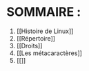 # SOMMAIRE :
1. [[Histoire de Linux]]
2. [[Répertoire]]
3. [[Droits]]
4. [[Les métacaractères]]
5. [[]]